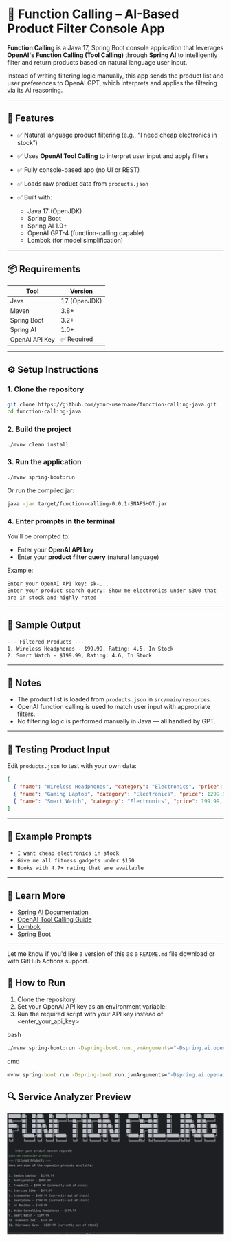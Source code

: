 # 🧠 Function Calling – AI-Based Product Filter Console App

**Function Calling** is a Java 17, Spring Boot console application that leverages **OpenAI's Function Calling (Tool Calling)** through **Spring AI** to intelligently filter and return products based on natural language user input.

Instead of writing filtering logic manually, this app sends the product list and user preferences to OpenAI GPT, which interprets and applies the filtering via its AI reasoning.

---

## 🚀 Features

* ✅ Natural language product filtering (e.g., “I need cheap electronics in stock”)
* ✅ Uses **OpenAI Tool Calling** to interpret user input and apply filters
* ✅ Fully console-based app (no UI or REST)
* ✅ Loads raw product data from `products.json`
* ✅ Built with:

    * Java 17 (OpenJDK)
    * Spring Boot
    * Spring AI 1.0+
    * OpenAI GPT-4 (function-calling capable)
    * Lombok (for model simplification)

---

## 📦 Requirements

| Tool           | Version      |
| -------------- | ------------ |
| Java           | 17 (OpenJDK) |
| Maven          | 3.8+         |
| Spring Boot    | 3.2+         |
| Spring AI      | 1.0+         |
| OpenAI API Key | ✅ Required   |

---


## ⚙️ Setup Instructions

### 1. Clone the repository

```bash
git clone https://github.com/your-username/function-calling-java.git
cd function-calling-java
```

### 2. Build the project

```bash
./mvnw clean install
```

### 3. Run the application

```bash
./mvnw spring-boot:run
```

Or run the compiled jar:

```bash
java -jar target/function-calling-0.0.1-SNAPSHOT.jar
```

### 4. Enter prompts in the terminal

You'll be prompted to:

* Enter your **OpenAI API key**
* Enter your **product filter query** (natural language)

Example:

```text
Enter your OpenAI API key: sk-...
Enter your product search query: Show me electronics under $300 that are in stock and highly rated
```

---

## 📄 Sample Output

```
--- Filtered Products ---
1. Wireless Headphones - $99.99, Rating: 4.5, In Stock
2. Smart Watch - $199.99, Rating: 4.6, In Stock
```

---

## 📘 Notes

* The product list is loaded from `products.json` in `src/main/resources`.
* OpenAI function calling is used to match user input with appropriate filters.
* No filtering logic is performed manually in Java — all handled by GPT.

---

## 🧪 Testing Product Input

Edit `products.json` to test with your own data:

```json
[
  { "name": "Wireless Headphones", "category": "Electronics", "price": 99.99, "rating": 4.5, "in_stock": true },
  { "name": "Gaming Laptop", "category": "Electronics", "price": 1299.99, "rating": 4.8, "in_stock": false },
  { "name": "Smart Watch", "category": "Electronics", "price": 199.99, "rating": 4.6, "in_stock": true }
]
```

---

## 💬 Example Prompts

* `I want cheap electronics in stock`
* `Give me all fitness gadgets under $150`
* `Books with 4.7+ rating that are available`

---

## 📖 Learn More

* [Spring AI Documentation](https://docs.spring.io/spring-ai/reference/)
* [OpenAI Tool Calling Guide](https://platform.openai.com/docs/guides/function-calling)
* [Lombok](https://projectlombok.org/)
* [Spring Boot](https://spring.io/projects/spring-boot)

---

Let me know if you'd like a version of this as a `README.md` file download or with GitHub Actions support.






## 🚀 How to Run

1. Clone the repository.
2. Set your OpenAI API key as an environment variable:
3. Run the required script with your API key instead of <enter_your_api_key>

bash
```bash
./mvnw spring-boot:run -Dspring-boot.run.jvmArguments="-Dspring.ai.openai.api-key=<enter_your_api_key>"
```

cmd
```cmd
mvnw spring-boot:run -Dspring-boot.run.jvmArguments="-Dspring.ai.openai.api-key=<enter_your_api_key>"
```

## 🔍 Service Analyzer Preview

![Service Analyzer](image1.PNG)